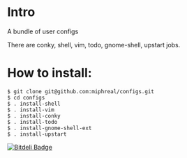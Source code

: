 # Intro

A bundle of user configs

There are conky, shell, vim, todo, gnome-shell, upstart jobs.

# How to install:

    $ git clone git@github.com:miphreal/configs.git
    $ cd configs
    $ . install-shell
    $ . install-vim
    $ . install-conky
    $ . install-todo
    $ . install-gnome-shell-ext
    $ . install-upstart


[![Bitdeli Badge](https://d2weczhvl823v0.cloudfront.net/miphreal/configs/trend.png)](https://bitdeli.com/free "Bitdeli Badge")

